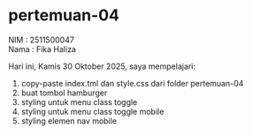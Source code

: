 # pertemuan-04

NIM : 2511500047<br>
Nama : Fika Haliza<br>

Hari ini, Kamis 30 Oktober 2025, saya mempelajari:
<ol>
  <li>copy-paste index.tml dan style.css dari folder pertemuan-04</li>
  <li>buat tombol hamburger</li>
  <li>styling untuk menu class toggle</li>
  <li>styling untuk menu class toggle mobile</li>
<li>styling elemen nav mobile</li>
<ol>